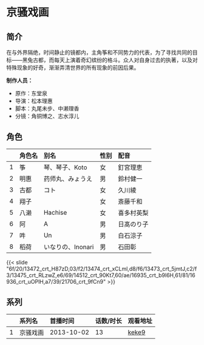 # 京骚戏画


## 简介

在与外界隔绝，时间静止的镜都内，主角筝和不同势力的代表，为了寻找共同的目标——黑兔古都，而每天上演着奇幻缤纷的格斗。众人对自身过去的执著，以及对特殊现象的好奇，渐渐弄清世界的所有现象的前因后果。

**制作人员：**
- 原作：东堂泉
- 导演：松本理惠
- 脚本：丸尾未步、中濑理香
- 分镜：角铜博之、志水淳儿

## 角色

|     |   角色名   |   别名  | 性别 |  配音  |
|:--- |:------  |:----      |:---  |:--   |
| 1 | 筝 | 琴、琴子、Koto | 女 | 釘宮理恵 |
| 2 | 明惠 | 药师丸、みょうえ | 男 | 鈴村健一 |
| 3 | 古都 | コト | 女 | 久川綾 |
| 4 | 翔子 |  | 女 | 斎藤千和 |
| 5 | 八濑 | Hachise | 女 | 喜多村英梨 |
| 6 | 阿 | A | 男 | 日髙のり子 |
| 7 | 吽 | Un | 男 | 白石涼子 |
| 8 | 稻荷 | いなりの、Inonari | 男 | 石田彰 |

{{< slide "6f/20/13472_crt_H87zD,03/f2/13474_crt_xCLml,d8/f6/13473_crt_5jmtJ,c2/f3/13475_crt_RLzwZ,e6/69/14512_crt_90Kt7,60/ae/16935_crt_b9l6H,61/81/16936_crt_uOPlH,a7/39/21706_crt_9fCn9" >}}

## 系列

|     | 系列名  | 首播时间       | 话数/时长 | 观看地址                                                    |
| :-- | :--- | :--------- | :---- | :------------------------------------------------------ |
| 1   | 京骚戏画 | 2013-10-02 | 13    | [keke9](https://www.keke9.app/play/29353-4-260435.html) |



